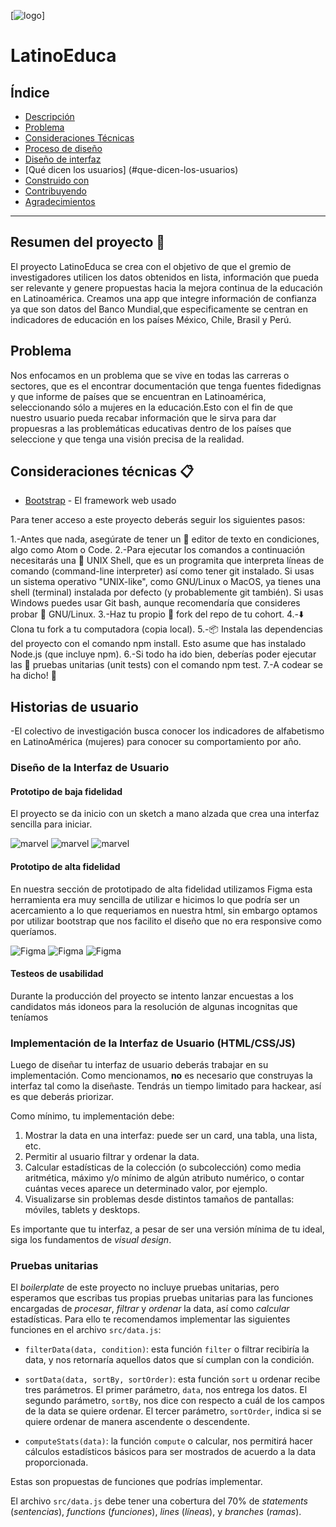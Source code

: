 [![logo](https://i.ibb.co/dcmwHSb/light-bulb-2.png)]

# LatinoEduca

## Índice

- [Descripción](#resumen-del-proyecto)
- [Problema](#problema)
- [Consideraciones Técnicas](#Consideraciones-técnicas)
- [Proceso de diseño](#historias-de-usuario)
- [Diseño de interfaz](#prototipado)
- [Qué dicen los usuarios] (#que-dicen-los-usuarios)
- [Construido con](#construido-con)
- [Contribuyendo](#contribuyendo)
- [Agradecimientos](#agradecimientos)


---


## Resumen del proyecto 🚀

El proyecto LatinoEduca se crea con el objetivo de que el gremio de investigadores utilicen los datos obtenidos en lista, información que pueda ser relevante y genere propuestas hacia la mejora continua de la educación en Latinoamérica. Creamos una app que integre información de confianza ya que son datos del Banco Mundial,que especificamente se centran en indicadores de educación en los países México, Chile, Brasil y Perú.

## Problema  
Nos enfocamos en un problema que se vive en todas las carreras o sectores, que es el encontrar documentación que tenga fuentes fidedignas y que informe de países que se encuentran en Latinoamérica, seleccionando sólo a mujeres en la educación.Esto con el fin de que nuestro usuario pueda recabar información que le sirva para dar propuesras a las problemáticas educativas dentro de los países que seleccione y que tenga una visión precisa de la realidad.

## Consideraciones técnicas 📋
* [Bootstrap](https://getbootstrap.com/docs/4.2/getting-started/download/) - El framework web usado

Para tener acceso a este proyecto deberás seguir los siguientes pasos:

1.-Antes que nada, asegúrate de tener un 📝 editor de texto en condiciones, algo como Atom o Code.
2.-Para ejecutar los comandos a continuación necesitarás una 🐚 UNIX Shell, que es un programita que interpreta líneas de comando (command-line interpreter) así como tener git instalado. Si usas un sistema operativo "UNIX-like", como GNU/Linux o MacOS, ya tienes una shell (terminal) instalada por defecto (y probablemente git también). Si usas Windows puedes usar Git bash, aunque recomendaría que consideres probar 🐧 GNU/Linux.
3.-Haz tu propio 🍴 fork del repo de tu cohort.
4.-⬇️ Clona tu fork a tu computadora (copia local).
5.-📦 Instala las dependencias del proyecto con el comando npm install. Esto asume que has instalado Node.js (que incluye npm).
6.-Si todo ha ido bien, deberías poder ejecutar las 🚥 pruebas unitarias (unit tests) con el comando npm test.
7.-A codear se ha dicho! 🚀

## Historias de usuario
-El colectivo de investigación busca conocer los indicadores de alfabetismo en LatinoAmérica (mujeres) para conocer su comportamiento por año.


### Diseño de la Interfaz de Usuario

#### Prototipo de baja fidelidad

El proyecto se da inicio con un sketch a mano alzada que crea una interfaz sencilla para iniciar.

![marvel](https://i.ibb.co/b2sndrk/Imagen-de-i-OS-1.jpg)
![marvel](https://i.ibb.co/RbY4j0r/Imagen-de-i-OS-2.jpg)
![marvel](https://i.ibb.co/JF8nTdL/Imagen-de-i-OS.jpg)

#### Prototipo de alta fidelidad

En nuestra sección de prototipado de alta fidelidad utilizamos Figma esta herramienta era muy sencilla de utilizar e hicimos lo que podría ser un acercamiento a lo que requeriamos en nuestra html, sin embargo optamos por utilizar bootstrap que nos facilito el diseño que no era responsive como queríamos.

![Figma](https://i.ibb.co/yVq1LdK/fig1.jpg)
![Figma](https://i.ibb.co/hmv8PRk/fig2.jpg)
![Figma](https://i.ibb.co/SJZWb4T/fig3.jpg)


#### Testeos de usabilidad

Durante la producción del proyecto se intento lanzar encuestas a los candidatos más idoneos para la resolución de algunas incognitas que teníamos 

### Implementación de la Interfaz de Usuario (HTML/CSS/JS)

Luego de diseñar tu interfaz de usuario deberás trabajar en su implementación.
Como mencionamos, **no** es necesario que construyas la interfaz tal como la
diseñaste. Tendrás un tiempo limitado para hackear, así es que deberás
priorizar.

Como mínimo, tu implementación debe:

1. Mostrar la data en una interfaz: puede ser un card, una tabla, una lista, etc.
2. Permitir al usuario filtrar y ordenar la data.
3. Calcular estadísticas de la colección (o subcolección) como media aritmética,
   máximo y/o mínimo de algún atributo numérico, o contar cuántas veces aparece
   un determinado valor, por ejemplo.
4. Visualizarse sin problemas desde distintos tamaños de pantallas: móviles,
   tablets y desktops.

Es importante que tu interfaz, a pesar de ser una versión mínima de tu ideal,
siga los fundamentos de _visual design_.

### Pruebas unitarias

El _boilerplate_ de este proyecto no incluye pruebas unitarias, pero esperamos
que escribas tus propias pruebas unitarias para las funciones encargadas de
_procesar_, _filtrar_ y _ordenar_ la data, así como _calcular_ estadísticas.
Para ello te recomendamos implementar las siguientes funciones en el archivo
`src/data.js`:

- `filterData(data, condition)`: esta función `filter` o filtrar recibiría la
  data, y nos retornaría aquellos datos que sí cumplan con la condición.

- `sortData(data, sortBy, sortOrder)`: esta función `sort` u ordenar
  recibe tres parámetros.
  El primer parámetro, `data`, nos entrega los datos.
  El segundo parámetro, `sortBy`, nos dice con respecto a cuál de los campos de
  la data se quiere ordenar.
  El tercer parámetro, `sortOrder`, indica si se quiere ordenar de manera
  ascendente o descendente.

- `computeStats(data)`: la función `compute` o calcular, nos permitirá hacer
  cálculos estadísticos básicos para ser mostrados de acuerdo a la data
  proporcionada.

Estas son propuestas de funciones que podrías implementar.

El archivo `src/data.js` debe tener una cobertura del 70% de _statements_
(_sentencias_), _functions_ (_funciones_), _lines_ (_líneas_), y _branches_
(_ramas_).

